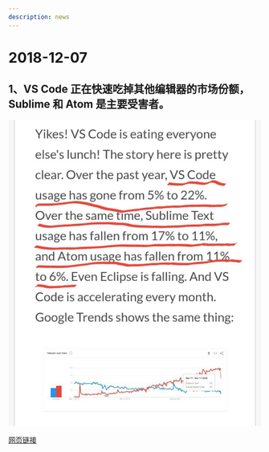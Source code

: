 ```yaml
---
description: news
---
```


# 2018-12-07

## 1、VS Code 正在快速吃掉其他编辑器的市场份额，Sublime 和 Atom 是主要受害者。

![](../.gitbook/assets/image.png)

[网页链接](http://t.cn/Ey0lY8g) ​​​​



